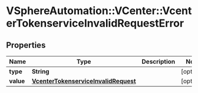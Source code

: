 # VSphereAutomation::VCenter::VcenterTokenserviceInvalidRequestError

## Properties
Name | Type | Description | Notes
------------ | ------------- | ------------- | -------------
**type** | **String** |  | [optional] 
**value** | [**VcenterTokenserviceInvalidRequest**](VcenterTokenserviceInvalidRequest.md) |  | [optional] 


